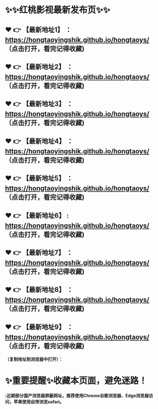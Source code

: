 
# :sparkles::sparkles:红桃影视最新发布页:sparkles::sparkles:

 :heart: :point_right: 【最新地址1】 ：https://hongtaoyingshik.github.io/hongtaoys/  （点击打开，看完记得收藏)
 ------
 :heart: :point_right: 【最新地址2】 ：https://hongtaoyingshik.github.io/hongtaoys/  （点击打开，看完记得收藏)
 ------
 :heart: :point_right: 【最新地址3】 ：https://hongtaoyingshik.github.io/hongtaoys/  （点击打开，看完记得收藏)
 ------
 :heart: :point_right: 【最新地址4】 ：https://hongtaoyingshik.github.io/hongtaoys/ （点击打开，看完记得收藏)
 ------
 :heart: :point_right: 【最新地址5】 ：https://hongtaoyingshik.github.io/hongtaoys/ （点击打开，看完记得收藏)
 ------
 :heart: :point_right: 【最新地址6】 : https://hongtaoyingshik.github.io/hongtaoys/  （点击打开，看完记得收藏)
 ------
 :heart: :point_right: 【最新地址7】 ：https://hongtaoyingshik.github.io/hongtaoys/ （点击打开，看完记得收藏)
 ------
 :heart: :point_right: 【最新地址8】 ：https://hongtaoyingshik.github.io/hongtaoys/ （点击打开，看完记得收藏)
 ------
 :heart: :point_right: 【最新地址9】 ：https://hongtaoyingshik.github.io/hongtaoys/  （点击打开，看完记得收藏)
  ------

  
#### （复制地址到浏览器中打开）：
# :sparkles:重要提醒:sparkles:收藏本页面，避免迷路！
#### :近期部分国产浏览器屏蔽网址，推荐使用Chrome谷歌浏览器、Edge浏览器访问，苹果使用自带浏览safari。
